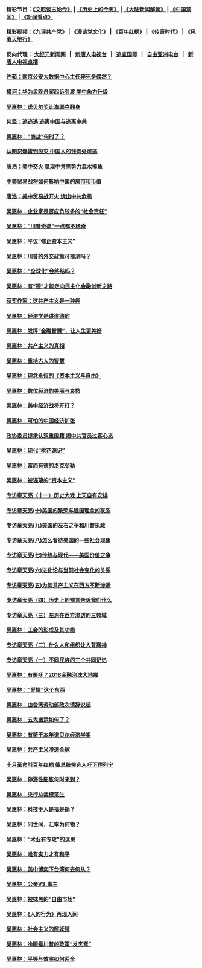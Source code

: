 #### 精彩节目：[《文昭谈古论今》](http://155.138.205.71/wenzhao) | [《历史上的今天》](http://155.138.205.71/today-in-history) | [《大陆新闻解读》](http://155.138.205.71/ntdtv-comedy) | [《中国禁闻》](http://155.138.205.71/ntdtv-news) | [《新闻看点》](http://155.138.205.71/news-insight) 

 #### 精彩视频：[《九评共产党》](http://155.138.205.71:10000/videos/jiuping) | [《漫谈党文化》](http://155.138.205.71:10000/videos/mtdwh) | [《百年红祸》](http://155.138.205.71:10000/videos/bnhh) | [《传奇时代》](http://155.138.205.71:10000/videos/legend) | [《风雨天地行》](http://155.138.205.71:10000/videos/fytdx) 

 #### 反向代理： [大纪元新闻网](http://155.138.205.71:10080/) &nbsp;&nbsp;|&nbsp;&nbsp; [新唐人电视台](http://155.138.205.71:8000/) &nbsp;&nbsp;|&nbsp;&nbsp; [追查国际](http://155.138.205.71:10010/) &nbsp;&nbsp;|&nbsp;&nbsp; [自由亚洲电台](http://155.138.205.71:9800/) &nbsp;&nbsp;|&nbsp;&nbsp; [新唐人电视直播](http://155.138.205.71/) 

#### [许茹：南京公安大数据中心主任猝死是偶然？](../pages/nsc423/n11064744.md?t=02230037) 

#### [横河：华为孟晚舟案起诉引渡 美中角力升级](../pages/nsc423/n11027230.md?t=02230037) 

#### [吴惠林：诺贝尔奖让海耶克翻身](../pages/nsc423/n10890049.md?t=02230037) 

#### [何坚：逃逃逃 逃离中国与逃离中共](../pages/nsc423/n10592891.md?t=02230037) 

#### [吴惠林：“商战”何时了？](../pages/nsc423/n10573558.md?t=02230037) 

#### [从网贷爆雷到股灾 中国人的钱何处可逃](../pages/nsc423/n10572800.md?t=02230037) 

#### [唐浩：美中交火 隐现中共黑势力混水摸鱼](../pages/nsc423/n10544040.md?t=02230037) 

#### [中美贸易战将如何影响中国的房市和币值](../pages/nsc423/n10543697.md?t=02230037) 

#### [唐浩：美中贸易战开火 烧出中共危机](../pages/nsc423/n10540126.md?t=02230037) 

#### [吴惠林：企业家是否应负较多的“社会责任”](../pages/nsc423/n10535022.md?t=02230037) 

#### [吴惠林：“川普奇迹”一点都不稀奇](../pages/nsc423/n10512808.md?t=02230037) 

#### [吴惠林：平议“修正资本主义”](../pages/nsc423/n10495724.md?t=02230037) 

#### [吴惠林：川普的外交政策可预测吗？](../pages/nsc423/n10462387.md?t=02230037) 

#### [吴惠林：“全球化”会终结吗？](../pages/nsc423/n10452838.md?t=02230037) 

#### [吴惠林：有“德”才能走向民主化金融创新之路](../pages/nsc423/n10432292.md?t=02230037) 

#### [获奖作家：这共产主义是一种癌](../pages/nsc423/n10431541.md?t=02230037) 

#### [吴惠林：经济学是讲道德的](../pages/nsc423/n10398014.md?t=02230037) 

#### [吴惠林：发挥“金融智慧”，让人生更美好](../pages/nsc423/n10375019.md?t=02230037) 

#### [吴惠林：共产主义的真相](../pages/nsc423/n10351394.md?t=02230037) 

#### [吴惠林：重拾古人的智慧](../pages/nsc423/n10337691.md?t=02230037) 

#### [吴惠林：理念永恒的《资本主义与自由》](../pages/nsc423/n10316274.md?t=02230037) 

#### [吴惠林：数位经济的美丽与哀愁](../pages/nsc423/n10292946.md?t=02230037) 

#### [吴惠林：美中经济战将开打？](../pages/nsc423/n10258825.md?t=02230037) 

#### [吴惠林：可怕的中国经济扩张](../pages/nsc423/n10219147.md?t=02230037) 

#### [政协委员提承认双重国籍 揭中共官员过客心态](../pages/nsc423/n10208809.md?t=02230037) 

#### [吴惠林：现代“桃花源记”](../pages/nsc423/n10185234.md?t=02230037) 

#### [吴惠林：富而有德的洛克斐勒](../pages/nsc423/n10142264.md?t=02230037) 

#### [吴惠林：被诬蔑的“资本主义”](../pages/nsc423/n10124816.md?t=02230037) 

#### [专访章天亮（十一）历史大戏 上天自有安排](../pages/nsc423/n10094905.md?t=02230037) 

#### [专访章天亮(十)美国的繁荣与建国理念的联系](../pages/nsc423/n10094899.md?t=02230037) 

#### [专访章天亮(九)美国的左右之争和川普执政](../pages/nsc423/n10094889.md?t=02230037) 

#### [专访章天亮(八)怎么看待美国的一些社会现象](../pages/nsc423/n10094857.md?t=02230037) 

#### [专访章天亮(七)传统与现代——美国价值之争](../pages/nsc423/n10093140.md?t=02230037) 

#### [专访章天亮(六)进化论与当前社会变化的关系](../pages/nsc423/n10092036.md?t=02230037) 

#### [专访章天亮(五)为何共产主义在西方不断渗透](../pages/nsc423/n10083620.md?t=02230037) 

#### [专访章天亮（四）历史上的预言告诉我们什么](../pages/nsc423/n10083606.md?t=02230037) 

#### [专访章天亮（三）左派在西方渗透的三领域](../pages/nsc423/n10081115.md?t=02230037) 

#### [吴惠林：工会的形成及其功能](../pages/nsc423/n10080633.md?t=02230037) 

#### [专访章天亮（二）什么人和组织让人背离神](../pages/nsc423/n10076637.md?t=02230037) 

#### [专访章天亮（一）不同民族的三个共同记忆](../pages/nsc423/n10074188.md?t=02230037) 

#### [吴惠林：有影呒？2018金融泡沫大地震](../pages/nsc423/n10040534.md?t=02230037) 

#### [吴惠林：“爱情”这个东西](../pages/nsc423/n10019423.md?t=02230037) 

#### [吴惠林：由台湾劳动部政次请辞说起](../pages/nsc423/n9979679.md?t=02230037) 

#### [吴惠林：五鬼搬运如何了？](../pages/nsc423/n9925338.md?t=02230037) 

#### [吴惠林：有感于本年诺贝尔经济学奖](../pages/nsc423/n9871883.md?t=02230037) 

#### [吴惠林：共产主义渗透全球](../pages/nsc423/n9812748.md?t=02230037) 

#### [十月革命引百年红祸 俄总统候选人吁下葬列宁](../pages/nsc423/n9810182.md?t=02230037) 

#### [吴惠林：停滞性膨胀何时来到？](../pages/nsc423/n9764136.md?t=02230037) 

#### [吴惠林：央行总裁模范生](../pages/nsc423/n9728134.md?t=02230037) 

#### [吴惠林：科技于人是福是祸？](../pages/nsc423/n9672982.md?t=02230037) 

#### [吴惠林：问世间，汇率为何物？](../pages/nsc423/n9621788.md?t=02230037) 

#### [吴惠林：“术业有专攻”的迷思](../pages/nsc423/n9580363.md?t=02230037) 

#### [吴惠林：唯有实力才有和平](../pages/nsc423/n9529599.md?t=02230037) 

#### [吴惠林：美中博奕下台湾何去何从？](../pages/nsc423/n9483598.md?t=02230037) 

#### [吴惠林：公亲VS.事主](../pages/nsc423/n9425637.md?t=02230037) 

#### [吴惠林：被抹黑的“自由市场”](../pages/nsc423/n9351545.md?t=02230037) 

#### [吴惠林：《人的行为》再现人间](../pages/nsc423/n9296339.md?t=02230037) 

#### [吴惠林：社会主义的照妖镜](../pages/nsc423/n9243460.md?t=02230037) 

#### [吴惠林：冷眼看川普的政策“发夹弯”](../pages/nsc423/n9120684.md?t=02230037) 

#### [吴惠林：平等与效率如何两全](../pages/nsc423/n9075430.md?t=02230037) 


